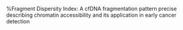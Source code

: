 %Fragment Dispersity Index: A cfDNA fragmentation pattern precise describing chromatin accessibility and its application in early cancer detection
